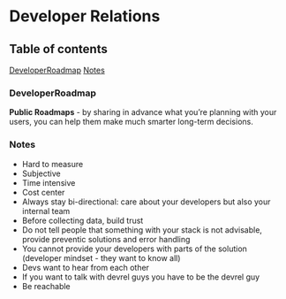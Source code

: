# Developer Relations 

## Table of contents

[DeveloperRoadmap](#developerroadmap)
[Notes](#notes)

### DeveloperRoadmap

**Public Roadmaps** - by sharing in advance what you’re planning with your users, you can help them make much smarter long-term decisions.

### Notes

- Hard to measure
- Subjective
- Time intensive
- Cost center
- Always stay bi-directional: care about your developers but also your internal team
- Before collecting data, build trust
- Do not tell people that something with your stack is not advisable, provide preventic solutions and error handling
- You cannot provide your developers with parts of the solution (developer mindset - they want to know all)
- Devs want to hear from each other
- If you want to talk with devrel guys you have to be the devrel guy
- Be reachable
